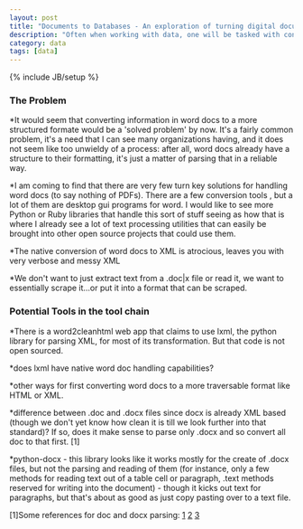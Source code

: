 ```yaml
---
layout: post
title: "Documents to Databases - An exploration of turning digital documents into strucuted data"
description: "Often when working with data, one will be tasked with converting somewhat strcutured data into actually structured data. That is, one will need to convert a table or pattern formatted information in a word document or PDF into a database or flatfile datastore."
category: data
tags: [data]
---
```

{% include JB/setup %}

### The Problem

*It would seem that converting information in word docs to a more structured formate would be a 'solved problem' by now. It's a fairly common problem, it's a need that I can see many organizations having, and it does not seem like too unwieldy of a process: after all, word docs already have a structure to their formatting, it's just a matter of parsing that in a reliable way.

*I am coming to find that there are very few turn key solutions for handling word docs (to say nothing of PDFs). There are a few conversion tools <list them>, but a lot of them are desktop gui programs for word. I would like to see more Python or Ruby libraries that handle this sort of stuff seeing as how that is where I already see a lot of text processing utilities that can easily be brought into other open source projects that could use them. 

*The native conversion of word docs to XML is atrocious, leaves you with very verbose and messy XML

*We don't want to just extract text from a .doc|x file or read it, we want to essentially scrape it...or put it into a format that can be scraped.


### Potential Tools in the tool chain

*There is a word2cleanhtml web app that claims to use lxml, the python library for parsing XML, for most of its transformation. But that code is not open sourced.

*does lxml have native word doc handling capabilities?

*other ways for first converting word docs to a more traversable format like HTML or XML.

*difference between .doc and .docx files since docx is already XML based (though we don't yet know how clean it is till we look further into that standard)? If so, does it make sense to parse only .docx and so convert all doc to that first. [1]

*python-docx - this library looks like it works mostly for the create of .docx files, but not the parsing and reading of them (for instance, only a few methods for reading text out of a table cell or paragraph, .text methods reserved for writing into the document) - though it kicks out text for paragraphs, but that's about as good as just copy pasting over to a text file.


[1]Some references for doc and docx parsing: 
	[1](http://stackoverflow.com/questions/14584747/parsing-a-doc-word-file-with-a-python-script-unix)
	[2](http://stackoverflow.com/questions/125222/extracting-text-from-ms-word-files-in-python)
	[3](http://stackoverflow.com/questions/4262903/best-way-to-process-a-word-document)
